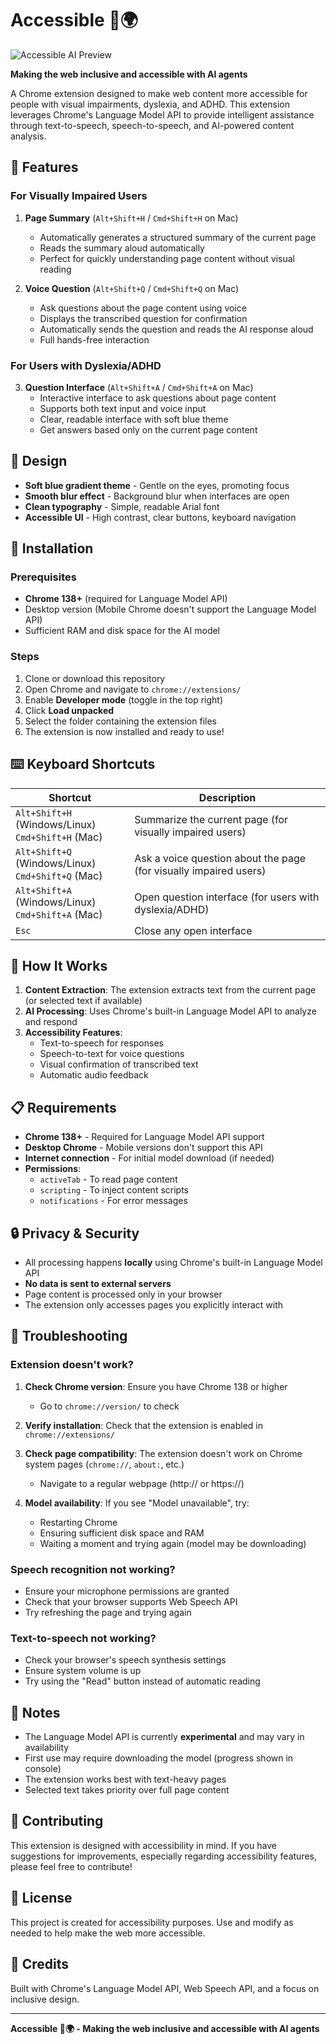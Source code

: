 # Accessible 🧠🌍

![Accessible AI Preview](https://d112y698adiu2z.cloudfront.net/photos/production/software_thumbnail_photos/003/921/473/datas/medium.png)

**Making the web inclusive and accessible with AI agents**

A Chrome extension designed to make web content more accessible for people with visual impairments, dyslexia, and ADHD. This extension leverages Chrome's Language Model API to provide intelligent assistance through text-to-speech, speech-to-speech, and AI-powered content analysis.

## 🌟 Features

### For Visually Impaired Users

1. **Page Summary** (`Alt+Shift+H` / `Cmd+Shift+H` on Mac)
   - Automatically generates a structured summary of the current page
   - Reads the summary aloud automatically
   - Perfect for quickly understanding page content without visual reading

2. **Voice Question** (`Alt+Shift+Q` / `Cmd+Shift+Q` on Mac)
   - Ask questions about the page content using voice
   - Displays the transcribed question for confirmation
   - Automatically sends the question and reads the AI response aloud
   - Full hands-free interaction

### For Users with Dyslexia/ADHD

3. **Question Interface** (`Alt+Shift+A` / `Cmd+Shift+A` on Mac)
   - Interactive interface to ask questions about page content
   - Supports both text input and voice input
   - Clear, readable interface with soft blue theme
   - Get answers based only on the current page content

## 🎨 Design

- **Soft blue gradient theme** - Gentle on the eyes, promoting focus
- **Smooth blur effect** - Background blur when interfaces are open
- **Clean typography** - Simple, readable Arial font
- **Accessible UI** - High contrast, clear buttons, keyboard navigation

## 🚀 Installation

### Prerequisites

- **Chrome 138+** (required for Language Model API)
- Desktop version (Mobile Chrome doesn't support the Language Model API)
- Sufficient RAM and disk space for the AI model

### Steps

1. Clone or download this repository
2. Open Chrome and navigate to `chrome://extensions/`
3. Enable **Developer mode** (toggle in the top right)
4. Click **Load unpacked**
5. Select the folder containing the extension files
6. The extension is now installed and ready to use!

## ⌨️ Keyboard Shortcuts

| Shortcut | Description |
|----------|-------------|
| `Alt+Shift+H` (Windows/Linux)<br>`Cmd+Shift+H` (Mac) | Summarize the current page (for visually impaired users) |
| `Alt+Shift+Q` (Windows/Linux)<br>`Cmd+Shift+Q` (Mac) | Ask a voice question about the page (for visually impaired users) |
| `Alt+Shift+A` (Windows/Linux)<br>`Cmd+Shift+A` (Mac) | Open question interface (for users with dyslexia/ADHD) |
| `Esc` | Close any open interface |

## 🎯 How It Works

1. **Content Extraction**: The extension extracts text from the current page (or selected text if available)
2. **AI Processing**: Uses Chrome's built-in Language Model API to analyze and respond
3. **Accessibility Features**:
   - Text-to-speech for responses
   - Speech-to-text for voice questions
   - Visual confirmation of transcribed text
   - Automatic audio feedback

## 📋 Requirements

- **Chrome 138+** - Required for Language Model API support
- **Desktop Chrome** - Mobile versions don't support this API
- **Internet connection** - For initial model download (if needed)
- **Permissions**:
  - `activeTab` - To read page content
  - `scripting` - To inject content scripts
  - `notifications` - For error messages

## 🔒 Privacy & Security

- All processing happens **locally** using Chrome's built-in Language Model API
- **No data is sent to external servers**
- Page content is processed only in your browser
- The extension only accesses pages you explicitly interact with

## 🐛 Troubleshooting

### Extension doesn't work?

1. **Check Chrome version**: Ensure you have Chrome 138 or higher
   - Go to `chrome://version/` to check

2. **Verify installation**: Check that the extension is enabled in `chrome://extensions/`

3. **Check page compatibility**: The extension doesn't work on Chrome system pages (`chrome://`, `about:`, etc.)
   - Navigate to a regular webpage (http:// or https://)

4. **Model availability**: If you see "Model unavailable", try:
   - Restarting Chrome
   - Ensuring sufficient disk space and RAM
   - Waiting a moment and trying again (model may be downloading)

### Speech recognition not working?

- Ensure your microphone permissions are granted
- Check that your browser supports Web Speech API
- Try refreshing the page and trying again

### Text-to-speech not working?

- Check your browser's speech synthesis settings
- Ensure system volume is up
- Try using the "Read" button instead of automatic reading

## 📝 Notes

- The Language Model API is currently **experimental** and may vary in availability
- First use may require downloading the model (progress shown in console)
- The extension works best with text-heavy pages
- Selected text takes priority over full page content

## 🤝 Contributing

This extension is designed with accessibility in mind. If you have suggestions for improvements, especially regarding accessibility features, please feel free to contribute!

## 📄 License

This project is created for accessibility purposes. Use and modify as needed to help make the web more accessible.

## 🙏 Credits

Built with Chrome's Language Model API, Web Speech API, and a focus on inclusive design.

---

**Accessible 🧠🌍 - Making the web inclusive and accessible with AI agents**

